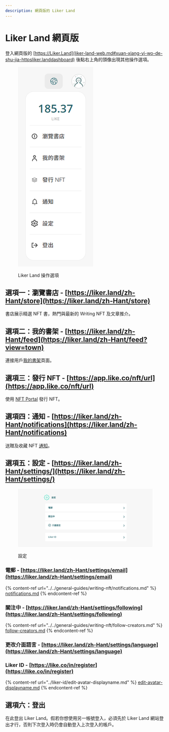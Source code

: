 ```yaml
---
description: 網頁版的 Liker Land
---
```


# Liker Land 網頁版

登入網頁版的 [https://Liker.Land](liker-land-web.md#xuan-xiang-yi-wo-de-shu-jia-httpsliker.landdashboard) 後點右上角的頭像出現其他操作選項。​

<figure><img src="../../.gitbook/assets/Liker Land menu.png" alt=""><figcaption><p>Liker Land 操作選項</p></figcaption></figure>

## 選項一：瀏覽書店 - [https://liker.land/zh-Hant/store](https://liker.land/zh-Hant/store)

書店展示精選 NFT 書，熱門與最新的 Writing NFT 及文章推介。

## 選項二：我的書架 - [https://liker.land/zh-Hant/feed](https://liker.land/zh-Hant/feed?view=town)

連接用戶[我的書架](../../general-guides/writing-nft/dashboard.md)頁面。‌

## 選項三：發行 NFT - [https://app.like.co/nft/url](https://app.like.co/nft/url)

使用 [NFT Portal](../../general-guides/writing-nft/nft-portal/) 發行 NFT。

## 選項四：通知 - [https://liker.land/zh-Hant/notifications](https://liker.land/zh-Hant/notifications)

送贈及收藏 NFT [通知](../../general-guides/writing-nft/notifications.md)。

## 選項五：設定 - [https://liker.land/zh-Hant/settings/](https://liker.land/zh-Hant/settings/)

<figure><img src="../../.gitbook/assets/Liker Land settings.png" alt=""><figcaption><p>設定</p></figcaption></figure>

### 電郵 - [https://liker.land/zh-Hant/settings/email](https://liker.land/zh-Hant/settings/email)

{% content-ref url="../../general-guides/writing-nft/notifications.md" %}
[notifications.md](../../general-guides/writing-nft/notifications.md)
{% endcontent-ref %}

### 關注中 - [https://liker.land/zh-Hant/settings/following](https://liker.land/zh-Hant/settings/following)

{% content-ref url="../../general-guides/writing-nft/follow-creators.md" %}
[follow-creators.md](../../general-guides/writing-nft/follow-creators.md)
{% endcontent-ref %}

### 更改介面語言 - [https://liker.land/zh-Hant/settings/language](https://liker.land/zh-Hant/settings/language)

### Liker ID - [https://like.co/in/register](https://like.co/in/register)

{% content-ref url="../liker-id/edit-avatar-displayname.md" %}
[edit-avatar-displayname.md](../liker-id/edit-avatar-displayname.md)
{% endcontent-ref %}

## 選項六：登出

在此登出 Liker Land。假若你想使用另一帳號登入，必須先於 Liker Land 網站登出才行，否則下次登入時仍會自動登入上次登入的帳戶。
